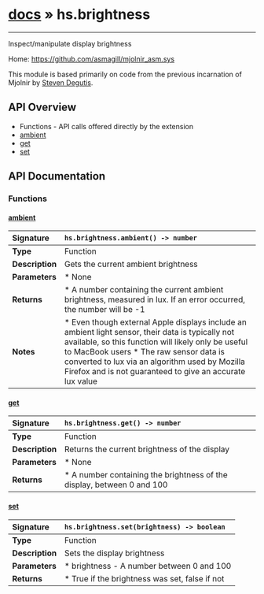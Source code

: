 # [docs](index.md) » hs.brightness
---

Inspect/manipulate display brightness

Home: https://github.com/asmagill/mjolnir_asm.sys

This module is based primarily on code from the previous incarnation of Mjolnir by [Steven Degutis](https://github.com/sdegutis/).

## API Overview
* Functions - API calls offered directly by the extension
 * [ambient](#ambient)
 * [get](#get)
 * [set](#set)

## API Documentation

### Functions

#### [ambient](#ambient)
| <span style="float: left;">**Signature**</span> | <span style="float: left;">`hs.brightness.ambient() -> number` </span>                                                          |
| -----------------------------------------------------|---------------------------------------------------------------------------------------------------------|
| **Type**                                             | Function                                                                                         |
| **Description**                                      | Gets the current ambient brightness                                                                                         |
| **Parameters**                                       |  * None                                       |
| **Returns**                                          |  * A number containing the current ambient brightness, measured in lux. If an error occurred, the number will be -1                                                |
| **Notes**                                            |  * Even though external Apple displays include an ambient light sensor, their data is typically not available, so this function will likely only be useful to MacBook users * The raw sensor data is converted to lux via an algorithm used by Mozilla Firefox and is not guaranteed to give an accurate lux value                                                      |

#### [get](#get)
| <span style="float: left;">**Signature**</span> | <span style="float: left;">`hs.brightness.get() -> number` </span>                                                          |
| -----------------------------------------------------|---------------------------------------------------------------------------------------------------------|
| **Type**                                             | Function                                                                                         |
| **Description**                                      | Returns the current brightness of the display                                                                                         |
| **Parameters**                                       |  * None                                       |
| **Returns**                                          |  * A number containing the brightness of the display, between 0 and 100                                                |

#### [set](#set)
| <span style="float: left;">**Signature**</span> | <span style="float: left;">`hs.brightness.set(brightness) -> boolean` </span>                                                          |
| -----------------------------------------------------|---------------------------------------------------------------------------------------------------------|
| **Type**                                             | Function                                                                                         |
| **Description**                                      | Sets the display brightness                                                                                         |
| **Parameters**                                       |  * brightness - A number between 0 and 100                                       |
| **Returns**                                          |  * True if the brightness was set, false if not                                                |

